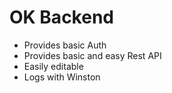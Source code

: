 # OK Backend
- Provides basic Auth
- Provides basic and easy Rest API
- Easily editable
- Logs with Winston